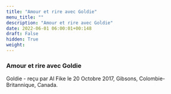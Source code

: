 ```yaml
---
title: "Amour et rire avec Goldie"
menu_title: ""
description: "Amour et rire avec Goldie"
date: 2022-06-01 06:00:01+00:148
draft: False
hidden: True
weight:
---
```

### Amour et rire avec Goldie

Goldie - reçu par Al Fike le 20 Octobre 2017, Gibsons, Colombie-Britannique, Canada.



